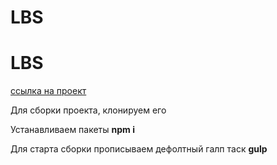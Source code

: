 # LBS

<h1>LBS</h1>
<p><a href="http://g96506jw.beget.tech/" target="_blank"> ссылка на проект</a></p>
<p>Для сборки проекта, клонируем его</p>
<p>Устанавливаем пакеты <strong>npm i</strong></p>
<p>Для старта сборки прописываем дефолтный галп таск <strong>gulp</strong></p>
